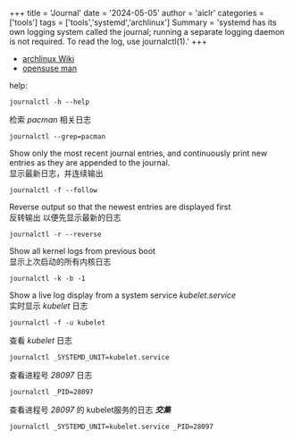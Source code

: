 +++
title = 'Journal'
date = '2024-05-05'
author = 'aiclr'
categories = ['tools']
tags = ['tools','systemd','archlinux']
Summary = 'systemd has its own logging system called the journal; running a separate logging daemon is not required. To read the log, use journalctl(1).'
+++

- [archlinux Wiki](https://wiki.archlinux.org/title/Systemd/Journal)
- [opensuse man](https://www.freedesktop.org/software/systemd/man/journalctl.html#)

help: 
```shell
journalctl -h --help
```

检索 *pacman* 相关日志 
```shell
journalctl --grep=pacman
```

Show only the most recent journal entries, and continuously print new entries as they are appended to the journal.\
显示最新日志，并连续输出 
```shell
journalctl -f --follow
```

Reverse output so that the newest entries are displayed first\
反转输出 以便先显示最新的日志 
```shell
journalctl -r --reverse
```

Show all kernel logs from previous boot\
显示上次启动的所有内核日志 
```shell
journalctl -k -b -1
```

Show a live log display from a system service *kubelet.service*\
实时显示 *kubelet* 日志 
```shell
journalctl -f -u kubelet
```

查看 *kubelet* 日志 
```shell
journalctl _SYSTEMD_UNIT=kubelet.service
```

查看进程号 *28097* 日志 
```shell
journalctl _PID=28097
```

查看进程号 *28097* 的 kubelet服务的日志 ***交集***
```shell
journalctl _SYSTEMD_UNIT=kubelet.service _PID=28097
```